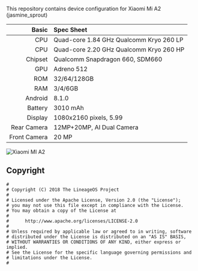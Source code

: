 This repository contains device configuration for Xiaomi Mi A2 (jasmine_sprout)

Basic   | Spec Sheet
-------:|:----------
CPU     | Quad-core 1.84 GHz Qualcomm Kryo 260 LP
CPU     | Quad-core 2.20 GHz Qualcomm Kryo 260 HP
Chipset | Qualcomm Snapdragon 660, SDM660
GPU     | Adreno 512
ROM     | 32/64/128GB
RAM     | 3/4/6GB
Android | 8.1.0
Battery | 3010 mAh
Display | 1080x2160 pixels, 5.99
Rear Camera  | 12MP+20MP, AI Dual Camera
Front Camera | 20 MP

![Xiaomi MI A2](https://i01.appmifile.com/webfile/globalimg/7/FF67F07B-049A-98ED-E767-44DC01387F59.jpg "Xiaomi Mi A2")

## Copyright

```
#
# Copyright (C) 2018 The LineageOS Project
#
# Licensed under the Apache License, Version 2.0 (the "License");
# you may not use this file except in compliance with the License.
# You may obtain a copy of the License at
#
#      http://www.apache.org/licenses/LICENSE-2.0
#
# Unless required by applicable law or agreed to in writing, software
# distributed under the License is distributed on an "AS IS" BASIS,
# WITHOUT WARRANTIES OR CONDITIONS OF ANY KIND, either express or implied.
# See the License for the specific language governing permissions and
# limitations under the License.
#
